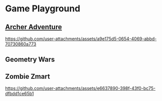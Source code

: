 # Game Playground

## [Archer Adventure](https://github.com/Okwara-Favour/Game-PLAYGROUND/tree/main/Archer-Adventure)
https://github.com/user-attachments/assets/a9e175d5-0654-4069-abbd-70730860a773

## Geometry Wars

## Zombie Zmart
https://github.com/user-attachments/assets/e6637890-398f-43f0-bc75-dfbdd1ce65b1

